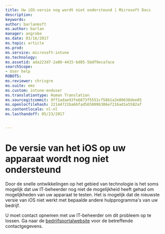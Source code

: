 ```yaml
---
title: Uw iOS-versie nog wordt niet ondersteund | Microsoft Docs
description: 
keywords: 
author: barlanmsft
ms.author: barlan
manager: angrobe
ms.date: 03/16/2017
ms.topic: article
ms.prod: 
ms.service: microsoft-intune
ms.technology: 
ms.assetid: ada223d7-2a80-4415-bd85-5bdf9eca7ace
searchScope:
- User help
ROBOTS: 
ms.reviewer: chrisgre
ms.suite: ems
ms.custom: intune-enduser
ms.translationtype: Human Translation
ms.sourcegitcommit: 9ff1adae93fe6873f5551cf58b1a2e89638dee85
ms.openlocfilehash: 22144721ba6bfad565009b306e7216ad1e5582af
ms.contentlocale: nl-nl
ms.lasthandoff: 05/23/2017


---
```



# <a name="your-ios-devices-operating-system-version-isnt-yet-supported"></a>De versie van het iOS op uw apparaat wordt nog niet ondersteund

Door de snelle ontwikkelingen op het gebied van technologie is het soms mogelijk dat uw IT-beheerder nog niet de mogelijkheid heeft gehad om mogelijkheden van uw apparaat te testen. Het is mogelijk dat de nieuwste versie van iOS niet werkt met bepaalde andere hulpprogramma's van uw bedrijf.

U moet contact opnemen met uw IT-beheerder om dit probleem op te lossen. Ga naar de [bedrijfsportalwebsite](http://portal.manage.microsoft.com) voor de betreffende contactgegevens.

